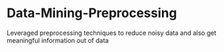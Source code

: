 # Data-Mining-Preprocessing
Leveraged preprocessing techniques to reduce noisy data and also get meaningful information out of data
